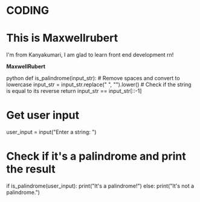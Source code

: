 # CODING

<!DOCTYPE html>
<html>
<head>
<title>Page Title</title>
</head>
<body>

<h1>This is Maxwellrubert</h1>
<p>I'm from Kanyakumari, I am glad to learn front end development rn!</p>
<b>MaxwellRubert</b>

</body>
</html>

python
def is_palindrome(input_str):
    # Remove spaces and convert to lowercase
    input_str = input_str.replace(" ", "").lower()
    # Check if the string is equal to its reverse
    return input_str == input_str[::-1]

# Get user input
user_input = input("Enter a string: ")

# Check if it's a palindrome and print the result
if is_palindrome(user_input):
    print("It's a palindrome!")
else:
    print("It's not a palindrome.")
